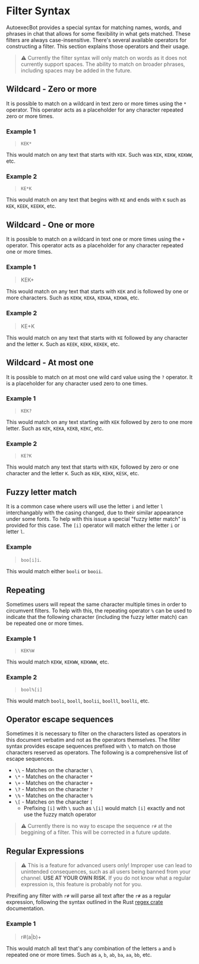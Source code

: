 # Filter Syntax

AutoexecBot provides a special syntax for matching names, words, and phrases in chat that allows for some flexibility in what gets matched.  These filters are always case-insensitive.  There's several available operators for constructing a filter.  This section explains those operators and their usage.

> ⚠ Currently the filter syntax will only match on words as it does not currently support spaces.  The ability to match on broader phrases, including spaces may be added in the future.

## Wildcard - Zero or more

It is possible to match on a wildcard in text zero or more times using the `*` operator.  This operator acts as a placeholder for any character repeated zero or more times.

### Example 1
> `KEK*`

This would match on any text that starts with `KEK`.  Such was `KEK`, `KEKW`, `KEKWW`, etc.  

### Example 2
> `KE*K`

This would match on any text that begins with `KE` and ends with `K` such as `KEK`, `KEEK`, `KEEKK`, etc.

## Wildcard - One or more

It is possible to match on a wildcard in text one or more times using the `+` operator.  This operator acts as a placeholder for any character repeated one or more times.

### Example 1
> KEK+

This would match on any text that starts with `KEK` and is followed by one or more characters. Such as `KEKW`, `KEKA`, `KEKAA`, `KEKWA`, etc.

### Example 2
> KE+K

This would match on any text that starts with `KE` followed by any character and the letter `K`.  Such as `KEEK`, `KEKK`, `KEKEK`, etc.

## Wildcard - At most one

It is possible to match on at most one wild card value using the `?` operator.  It is a placeholder for any character used zero to one times.

### Example 1
> `KEK?`

This would match on any text starting with `KEK` followed by zero to one more letter.  Such as `KEK`, `KEKA`, `KEKB`, `KEKC`, etc.

### Example 2
> `KE?K`

This would match any text that starts with `KEK`, followed by zero or one character and the letter `K`.  Such as `KEK`, `KEKK`, `KESK`, etc.

## Fuzzy letter match

It is a common case where users will use the letter `i` and letter `l` interchangably with the casing changed, due to their similar appearance under some fonts.  To help with this issue a special "fuzzy letter match" is provided for this case.  The `[i]` operator will match either the letter `i` or letter `l`.

### Example
> `boo[i]i`.

This would match either `booli` or `booii`.

## Repeating

Sometimes users will repeat the same character multiple times in order to circumvent filters.  To help with this, the repeating operator `%` can be used to indicate that the following character (including the fuzzy letter match) can be repeated one or more times.

### Example 1
> `KEK%W`

This would match `KEKW`, `KEKWW`, `KEKWWW`, etc.

### Example 2
> `bool%[i]`

This would match `booli`, `booll`, `boolii`, `boolll`, `boolli`, etc.

## Operator escape sequences

Sometimes it is necessary to filter on the characters listed as operators in this document verbatim and not as the operators themselves.  The filter syntax provides escape sequences prefixed with `\` to match on those characters reserved as operators. The following is a comprehensive list of escape sequences.

* `\\` - Matches on the character `\`
* `\*` - Matches on the character `*`
* `\+` - Matches on the character `+`
* `\?` - Matches on the character `?`
* `\%` - Matches on the character `%`
* `\[` - Matches on the character `[`
    - Prefixing `[i]` with `\` such as `\[i]` would match `[i]` exactly and not use the fuzzy match operator

> ⚠ Currently there is no way to escape the sequence `r#` at the beggining of a filter.  This will be corrected in a future update.

## Regular Expressions

> ⚠ This is a feature for advanced users only! Improper use can lead to unintended consequences, such as all users being banned from your channel. **USE AT YOUR OWN RISK**.  If you do not know what a regular expression is, this feature is probably not for you.

Prexifing any filter with `r#` will parse all text after the `r#` as a regular expression, following the syntax outlined in the Rust [regex crate](https://docs.rs/regex/latest/regex/) documentation.

### Example 1
> r#(a|b)+

This would match all text that's any combination of the letters `a` and `b` repeated one or more times.  Such as `a`, `b`, `ab`, `ba`, `aa`, `bb`, etc.